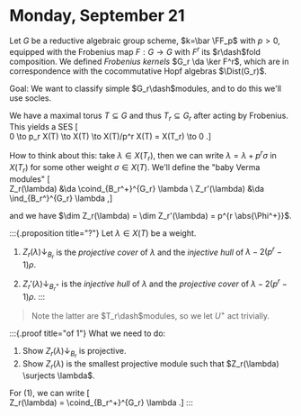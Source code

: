 # Monday, September 21

Let $G$ be a reductive algebraic group scheme, $k=\bar \FF_p$ with $p>0$, equipped with the Frobenius map  $F:G\to G$ with $F^r$ its $r\dash$fold composition.
We defined *Frobenius kernels* $G_r \da \ker F^r$, which are in correspondence with the cocommutative Hopf algebras $\Dist(G_r)$.

Goal:
We want to classify simple $G_r\dash$modules, and to do this we'll use socles.

We have a maximal torus $T\subseteq G$ and thus $T_r \subseteq G_r$ after acting by Frobenius.
This yields a SES
\[  
0 \to p_r X(T) \to X(T) \to X(T)/p^r X(T) = X(T_r) \to 0
.\]

How to think about this: take $\lambda \in X(T_r)$, then we can write $\lambda = \lambda + p^r \sigma$ in $X(T_r)$ for some other weight $\sigma \in X(T)$.
We'll define the "baby Verma modules"
\[  
Z_r(\lambda) &\da \coind_{B_r^+}^{G_r} \lambda \\
Z_r'(\lambda) &\da \ind_{B_r^}^{G_r} \lambda
,\]

and we have $\dim Z_r(\lambda) = \dim Z_r'(\lambda) = p^{r \abs{\Phi^+}}$.

:::{.proposition title="?"}
Let $\lambda\in X(T)$ be a weight.

1. $Z_r(\lambda)\downarrow_{B_r}$ is the *projective cover* of $\lambda$ and the *injective hull* of $\lambda - 2 (p^r-1) \rho$.

2. $Z_r'(\lambda)\downarrow_{B_r^+}$ is the *injective hull* of $\lambda$ and the *projective cover* of $\lambda - 2 (p^r-1) \rho$.
:::

> Note the latter are $T_r\dash$modules, so we let $U^+$ act trivially.


:::{.proof title="of 1"}
What we need to do:

1. Show $Z_r(\lambda)\downarrow_{B_r}$ is projective.
2. Show $Z_r(\lambda)$ is the smallest projective module such that $Z_r(\lambda) \surjects \lambda$.

For (1), we can write
\[  
Z_r(\lambda) = \coind_{B_r^+}^{G_r} \lambda
.\]
:::

